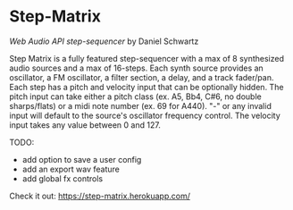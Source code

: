 # Step-Matrix
*Web Audio API step-sequencer*
by Daniel Schwartz

Step Matrix is a fully featured step-sequencer with a max of 8 synthesized audio sources and a max of 16-steps.  Each synth source provides an oscillator, a FM oscillator, a filter section, a delay, and a track fader/pan.  Each step has a pitch and velocity input that can be optionally hidden.  The pitch input can take either a pitch class (ex. A5, Bb4, C#6, no double sharps/flats) or a midi note number (ex. 69 for A440).  "-" or any invalid input will default to the source's oscillator frequency control. The velocity input takes any value between 0 and 127.

TODO:
- add option to save a user config 
- add an export wav feature
- add global fx controls

Check it out: https://step-matrix.herokuapp.com/

